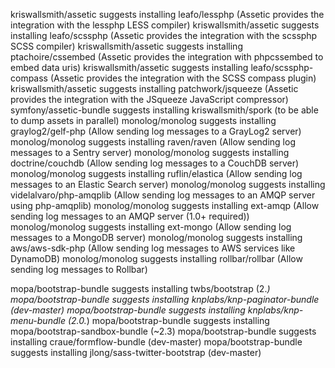kriswallsmith/assetic suggests installing leafo/lessphp (Assetic provides the integration with the lessphp LESS compiler)
kriswallsmith/assetic suggests installing leafo/scssphp (Assetic provides the integration with the scssphp SCSS compiler)
kriswallsmith/assetic suggests installing ptachoire/cssembed (Assetic provides the integration with phpcssembed to embed data uris)
kriswallsmith/assetic suggests installing leafo/scssphp-compass (Assetic provides the integration with the SCSS compass plugin)
kriswallsmith/assetic suggests installing patchwork/jsqueeze (Assetic provides the integration with the JSqueeze JavaScript compressor)
symfony/assetic-bundle suggests installing kriswallsmith/spork (to be able to dump assets in parallel)
monolog/monolog suggests installing graylog2/gelf-php (Allow sending log messages to a GrayLog2 server)
monolog/monolog suggests installing raven/raven (Allow sending log messages to a Sentry server)
monolog/monolog suggests installing doctrine/couchdb (Allow sending log messages to a CouchDB server)
monolog/monolog suggests installing ruflin/elastica (Allow sending log messages to an Elastic Search server)
monolog/monolog suggests installing videlalvaro/php-amqplib (Allow sending log messages to an AMQP server using php-amqplib)
monolog/monolog suggests installing ext-amqp (Allow sending log messages to an AMQP server (1.0+ required))
monolog/monolog suggests installing ext-mongo (Allow sending log messages to a MongoDB server)
monolog/monolog suggests installing aws/aws-sdk-php (Allow sending log messages to AWS services like DynamoDB)
monolog/monolog suggests installing rollbar/rollbar (Allow sending log messages to Rollbar)

mopa/bootstrap-bundle suggests installing twbs/bootstrap (2.*)
mopa/bootstrap-bundle suggests installing knplabs/knp-paginator-bundle (dev-master)
mopa/bootstrap-bundle suggests installing knplabs/knp-menu-bundle (2.0.*)
mopa/bootstrap-bundle suggests installing mopa/bootstrap-sandbox-bundle (~2.3)
mopa/bootstrap-bundle suggests installing craue/formflow-bundle (dev-master)
mopa/bootstrap-bundle suggests installing jlong/sass-twitter-bootstrap (dev-master)
